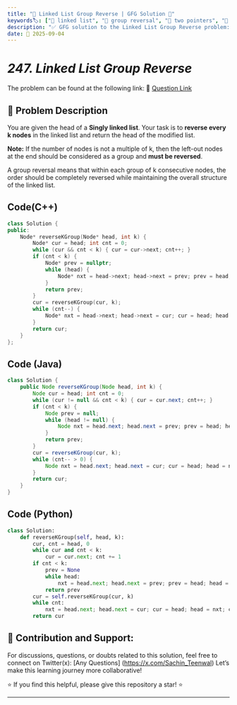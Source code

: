 ```yaml
---
title: "🔗 Linked List Group Reverse | GFG Solution 🔄"
keywords🏷️: ["🔗 linked list", "🔄 group reversal", "📍 two pointers", "🔁 recursion", "📘 GFG", "🏁 competitive programming", "📚 DSA"]
description: "✅ GFG solution to the Linked List Group Reverse problem: reverse every k nodes in a linked list including remaining nodes using recursive and iterative approaches. 🚀"
date: 📅 2025-09-04
---
```


# *247. Linked List Group Reverse*

The problem can be found at the following link: 🔗 [Question Link](https://www.geeksforgeeks.org/problems/reverse-a-linked-list-in-groups-of-given-size/1)

## **🧩 Problem Description**

You are given the head of a **Singly linked list**. Your task is to **reverse every k nodes** in the linked list and return the head of the modified list.

**Note:** If the number of nodes is not a multiple of k, then the left-out nodes at the end should be considered as a group and **must be reversed**.

A group reversal means that within each group of k consecutive nodes, the order should be completely reversed while maintaining the overall structure of the linked list.


## Code(C++)
```cpp
class Solution {
public:
    Node* reverseKGroup(Node* head, int k) {
        Node* cur = head; int cnt = 0;
        while (cur && cnt < k) { cur = cur->next; cnt++; }
        if (cnt < k) {
            Node* prev = nullptr;
            while (head) {
                Node* nxt = head->next; head->next = prev; prev = head; head = nxt;
            }
            return prev;
        }
        cur = reverseKGroup(cur, k);
        while (cnt--) {
            Node* nxt = head->next; head->next = cur; cur = head; head = nxt;
        }
        return cur;
    }
};
```

## Code (Java)

```java
class Solution {
    public Node reverseKGroup(Node head, int k) {
        Node cur = head; int cnt = 0;
        while (cur != null && cnt < k) { cur = cur.next; cnt++; }
        if (cnt < k) {
            Node prev = null;
            while (head != null) {
                Node nxt = head.next; head.next = prev; prev = head; head = nxt;
            }
            return prev;
        }
        cur = reverseKGroup(cur, k);
        while (cnt-- > 0) {
            Node nxt = head.next; head.next = cur; cur = head; head = nxt;
        }
        return cur;
    }
}
```

## Code (Python)

```python
class Solution:
    def reverseKGroup(self, head, k):
        cur, cnt = head, 0
        while cur and cnt < k:
            cur = cur.next; cnt += 1
        if cnt < k:
            prev = None
            while head:
                nxt = head.next; head.next = prev; prev = head; head = nxt
            return prev
        cur = self.reverseKGroup(cur, k)
        while cnt:
            nxt = head.next; head.next = cur; cur = head; head = nxt; cnt -= 1
        return cur
```



## 🎯 **Contribution and Support:**

For discussions, questions, or doubts related to this solution, feel free to connect on Twitter(x): [Any Questions] (https://x.com/Sachin_Teenwal) Let’s make this learning journey more collaborative!

⭐ If you find this helpful, please give this repository a star! ⭐

---
